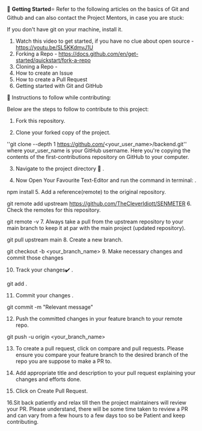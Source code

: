 📌 **Getting Started**⭐
Refer to the following articles on the basics of Git and Github and can also contact the Project Mentors, in case you are stuck:

If you don't have git on your machine, install it.
1. Watch this video to get started, if you have no clue about open source - https://youtu.be/SL5KKdmvJ1U
2. Forking a Repo - https://docs.github.com/en/get-started/quickstart/fork-a-repo
3. Cloning a Repo - 
4. How to create an Issue
5. How to create a Pull Request
6. Getting started with Git and GitHub

📜 Instructions to follow while contributing:


Below are the steps to follow to contribute to this project:

1. Fork this repository.

2. Clone your forked copy of the project.

''git clone --depth 1 https://github.com/<your_user_name>/backend.git''
where your_user_name is your GitHub username. Here you're copying the contents of the first-contributions repository on GitHub to your computer.

3. Navigate to the project directory 📁 .

4. Now Open Your Favourite Text-Editor and run the command in terminal: .

npm install
5. Add a reference(remote) to the original repository.

git remote add upstream https://github.com/TheCleverIdiott/SENMETER
6. Check the remotes for this repository.

git remote -v
7. Always take a pull from the upstream repository to your main branch to keep it at par with the main project (updated repository).

git pull upstream main
8. Create a new branch.

git checkout -b <your_branch_name>
9. Make necessary changes and commit those changes

10. Track your changes✔️ .

git add . 

11. Commit your changes .

git commit -m "Relevant message"

12. Push the committed changes in your feature branch to your remote repo.

git push -u origin <your_branch_name>

13. To create a pull request, click on compare and pull requests. Please ensure you compare your feature branch to the desired branch of the repo you are suppose to make a PR to.

14. Add appropriate title and description to your pull request explaining your changes and efforts done.

15. Click on Create Pull Request.

16.Sit back patiently and relax till then the project maintainers will review your PR. Please understand, there will be some time taken to review a PR and can vary from a few hours to a few days too so be Patient and keep contributing.



